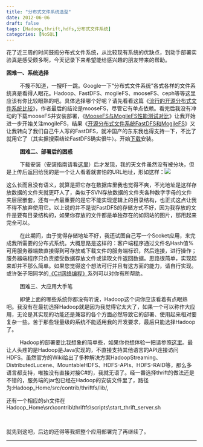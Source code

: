 ```yaml
---
title: "分布式文件系统选型"
date: 2012-06-06
draft: false
tags: [Hadoop,thrift,hdfs,分布式文件系统]
categories: [NoSQL]
---
```


花了近三周的时间鼓捣分布式文件系统，从比较现有系统的优缺点，到动手部署实验真是感受颇多啊，今天记录下来希望能给感兴趣的朋友带来的帮助。 

**困难一、系统选择** 

         不搜不知道，一搜吓一跳。Google一下“分布式文件系统”各式各样的文件系统真是看得人眼花。Hadoop、FastDFS、mogileFS、mooseFS、ceph等等这里应该有你比较眼熟的吧。具体选择哪个好呢？请先看看这篇《[流行的开源分布式文件系统比较](http://shen2.cn/2010/08/distributed-filesystems/)》，作者最后的结论是mooseFS，尽管它有单点依赖。看完后我没有冲动的下载mooseFS并安装部署，《[MooseFS与MogileFS性能测试对比](http://wenku.baidu.com/view/284eabbd960590c69ec37666)》让我开始进一步开始关注mogileFS，结果《[开源分布式文件系统FastDFS和MogileFS](http://lovewo2go.blogbus.com/logs/36465321.html)》又让我转向了我们自己牛人写的FastDFS，就冲国产的东东我也得支持一下，不比了就用它了（其实据搜索结论FastDFS确实很牛）。开始[下载](http://code.google.com/p/fastdfs/)安装。 

         **困难二、部署后的困惑** 

         下载安装（安装指南请看[这里](http://soartju.iteye.com/blog/803477)）后才发现，我的天文件虽然没有被分块，但是上传后返回给我的是一个让人看着就害怕的URL地址，形如这样：![](/Content/attached/image/20120606/raczlnv4_lsj.png) 

这么长而且没有语义，就算是把它存在数据库里我也觉得不爽，不光地址是这样存放数据的文件夹就更吓人了，类似于SVN存放数据的文件夹各种数字字母的文件夹层层嵌套，还有一点最重要的是它不能实现逻辑上的目录结构，也正式这点让我不得不放弃使用它。以上说的并不是说FastDFS的存储方式不好，因为我存放的文件是要有目录结构的，如果你存放的文件都是单独存在的如网站的图片，那用起来完全可以。 

         在此期间，由于觉得存储地址不好，我还试图自己写一个Scoket应用，来完成我所需要的分布式系统。大概思路是这样的：客户端程序通过文件名Hash值%可用服务器端数直接得到可存放或下载文件的服务端标识，然后连接，进行操作；服务器端程序只负责接受数据存放文件或读取文件返回数据。思路很简单，实现起来却并不那么简单。如果您觉得这个想法可行并且有这方面的能力，请自行实现。或许张子阳同学的[《C#网络编程》](http://www.tracefact.net/CSharp-Programming/Network-Programming-Part1.aspx)系列可以对你有所帮助。 

         困难三、大应用大手笔 

         即使上面的哪些系统你都没有听说，Hadoop这个词你应该看着有点眼熟吧。我没有在最初选择Hadoop就是因为我觉得它太大了，如果一个可以称作大应用，无论是其实现的功能还是兼容的各个方面必然导致它的部署、使用起来相对要复杂一些。苦于那些轻量级的系统不能适用我的开发要求，最后只能选择Hadoop了。 

         Hadoop的部署要比我想象的简单些，如果你也想体验一把请参照[这里](http://guwwu.com/Post/Detail/25)。最让人头疼的是Hadoop是Java实现的，不直接支持其他语言的API连接访问HDFS。虽然官方的Wiki给出了多种解决方案HadoopStreaming、DistributedLucene、MountableHDFS、HDFS-APIs、HDFS-RAID等，那么多语言都支持，唯独没有直接对接C#的，我就无语了。经一番选择thrift的做法还是不错的，服务端的jar包已经在Hadoop的安装文件里了，路径为:Hadoop_Home/src/contrib/thriftfs/lib/, 

还有一个相应的sh文件在Hadoop_Home\src\contrib\thriftfs\scripts\start_thrift_server.sh 

  

就先到这吧，后边的还得等我把整个应用部署完了再继续了。 
 
- - -
 